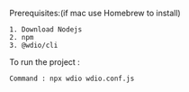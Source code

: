 Prerequisites:(if mac use Homebrew to install)

    1. Download Nodejs
    2. npm
    3. @wdio/cli
    
 To run the project :
 
    Command : npx wdio wdio.conf.js
